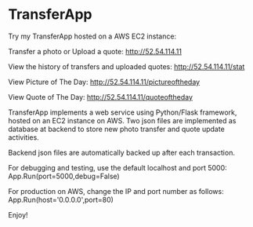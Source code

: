# TransferApp

Try my TransferApp hosted on a AWS EC2 instance:

Transfer a photo or Upload a quote:
http://52.54.114.11

View the history of transfers and uploaded quotes:
http://52.54.114.11/stat

View Picture of The Day:
http://52.54.114.11/pictureoftheday

View Quote of The Day:
http://52.54.114.11/quoteoftheday

TransferApp implements a web service using Python/Flask framework, hosted on an EC2 instance on AWS. Two json files are implemented as database at backend to store new photo transfer and quote update activities.

Backend json files are automatically backed up after each transaction. 

For debugging and testing, use the default localhost and port 5000:
App.Run(port=5000,debug=False)

For production on AWS, change the IP and port number as follows:
App.Run(host='0.0.0.0',port=80)

Enjoy!
